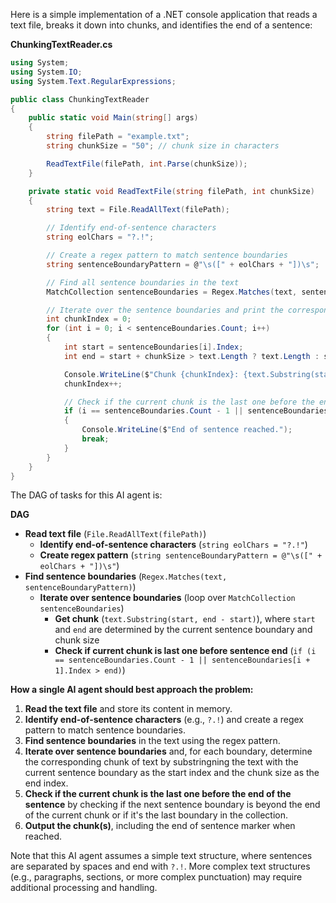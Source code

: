 Here is a simple implementation of a .NET console application that reads a text file, breaks it down into chunks, and identifies the end of a sentence:

**ChunkingTextReader.cs**
```csharp
using System;
using System.IO;
using System.Text.RegularExpressions;

public class ChunkingTextReader
{
    public static void Main(string[] args)
    {
        string filePath = "example.txt";
        string chunkSize = "50"; // chunk size in characters

        ReadTextFile(filePath, int.Parse(chunkSize));
    }

    private static void ReadTextFile(string filePath, int chunkSize)
    {
        string text = File.ReadAllText(filePath);

        // Identify end-of-sentence characters
        string eolChars = "?.!";

        // Create a regex pattern to match sentence boundaries
        string sentenceBoundaryPattern = @"\s([" + eolChars + "])\s";

        // Find all sentence boundaries in the text
        MatchCollection sentenceBoundaries = Regex.Matches(text, sentenceBoundaryPattern);

        // Iterate over the sentence boundaries and print the corresponding chunks
        int chunkIndex = 0;
        for (int i = 0; i < sentenceBoundaries.Count; i++)
        {
            int start = sentenceBoundaries[i].Index;
            int end = start + chunkSize > text.Length ? text.Length : start + chunkSize;

            Console.WriteLine($"Chunk {chunkIndex}: {text.Substring(start, end - start)}");
            chunkIndex++;

            // Check if the current chunk is the last one before the end of the sentence
            if (i == sentenceBoundaries.Count - 1 || sentenceBoundaries[i + 1].Index > end)
            {
                Console.WriteLine($"End of sentence reached.");
                break;
            }
        }
    }
}
```
The DAG of tasks for this AI agent is:

**DAG**

* **Read text file** (`File.ReadAllText(filePath)`)
	+ **Identify end-of-sentence characters** (`string eolChars = "?.!"`)
	+ **Create regex pattern** (`string sentenceBoundaryPattern = @"\s([" + eolChars + "])\s"`)
* **Find sentence boundaries** (`Regex.Matches(text, sentenceBoundaryPattern)`)
	+ **Iterate over sentence boundaries** (loop over `MatchCollection sentenceBoundaries`)
		- **Get chunk** (`text.Substring(start, end - start)`), where `start` and `end` are determined by the current sentence boundary and chunk size
		- **Check if current chunk is last one before sentence end** (`if (i == sentenceBoundaries.Count - 1 || sentenceBoundaries[i + 1].Index > end)`)

**How a single AI agent should best approach the problem:**

1. **Read the text file** and store its content in memory.
2. **Identify end-of-sentence characters** (e.g., `?.!`) and create a regex pattern to match sentence boundaries.
3. **Find sentence boundaries** in the text using the regex pattern.
4. **Iterate over sentence boundaries** and, for each boundary, determine the corresponding chunk of text by substringning the text with the current sentence boundary as the start index and the chunk size as the end index.
5. **Check if the current chunk is the last one before the end of the sentence** by checking if the next sentence boundary is beyond the end of the current chunk or if it's the last boundary in the collection.
6. **Output the chunk(s)**, including the end of sentence marker when reached.

Note that this AI agent assumes a simple text structure, where sentences are separated by spaces and end with `?.!`. More complex text structures (e.g., paragraphs, sections, or more complex punctuation) may require additional processing and handling.